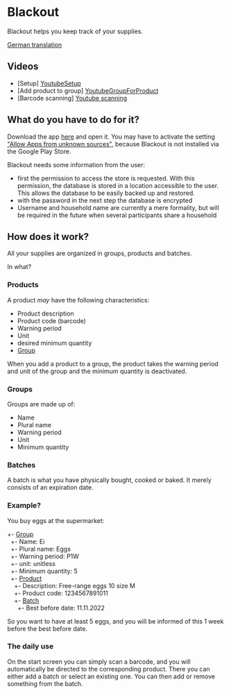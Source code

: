 # Blackout
Blackout helps you keep track of your supplies.

[German translation](./README-DE.md)

## Videos
- [Setup] [YoutubeSetup]
- [Add product to group] [YoutubeGroupForProduct]
- [Barcode scanning] [Youtube scanning]

## What do you have to do for it?
Download the app [here][ReleaseApk] and open it. You may have to activate the setting ["Allow Apps from unknown sources"][AppsFromUnknownSources], because Blackout is not installed via the Google Play Store.

Blackout needs some information from the user:
* first the permission to access the store is requested. With this permission, the database is stored in a location accessible to the user. This allows the database to be easily backed up and restored.
* with the password in the next step the database is encrypted
* Username and household name are currently a mere formality, but will be required in the future when several participants share a household
  
## How does it work?
All your supplies are organized in groups, products and batches.

In what?

### Products
A product *may* have the following characteristics:
* Product description
* Product code (barcode)
* Warning period
* Unit
* desired minimum quantity
* [Group](#Groups)

When you add a product to a group, the product takes the warning period and unit of the group and the minimum quantity is deactivated.

### Groups
Groups are made up of:
* Name
* Plural name
* Warning period
* Unit
* Minimum quantity

### Batches
A batch is what you have physically bought, cooked or baked. It merely consists of an expiration date.

### Example?
You buy eggs at the supermarket:

+- [Group](#Groups)  
&nbsp;&nbsp;+- Name: Ei  
&nbsp;&nbsp;+- Plural name: Eggs  
&nbsp;&nbsp;+- Warning period: P1W  
&nbsp;&nbsp;+- unit: unitless  
&nbsp;&nbsp;+- Minimum quantity: 5  
&nbsp;&nbsp;+- [Product](#Products)  
&nbsp;&nbsp;&nbsp;&nbsp;+- Description: Free-range eggs 10 size M  
&nbsp;&nbsp;&nbsp;&nbsp;+- Product code: 1234567891011  
&nbsp;&nbsp;&nbsp;&nbsp;+- [Batch](#Batches)  
&nbsp;&nbsp;&nbsp;&nbsp;&nbsp;&nbsp;+- Best before date: 11.11.2022  
 
So you want to have at least 5 eggs, and you will be informed of this 1 week before the best before date.

### The daily use
On the start screen you can simply scan a barcode, and you will automatically be directed to the corresponding product. There you can either add a batch or select an existing one. You can then add or remove something from the batch.

[//]: Links

[AppsFromUnknownSources]: https://www.tutonaut.de/anleitung-android-apps-unbekannten-quellen-installieren/
[ReleaseApk]: https://github.com/chronm/blackout-mobile/releases/download/v0.3.0/Blackout.apk
[YoutubeSetup]: https://youtu.be/HOT-Ulg2F5Y
[YoutubeGroupForProduct]: https://youtu.be/1XfV_ERdzXQ
[Youtube scanning]: https://youtu.be/tfTFRvXBfPA
